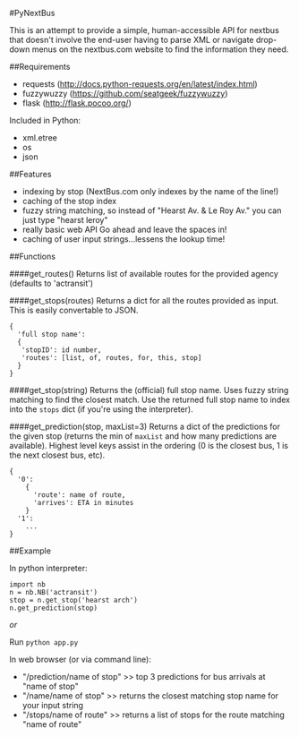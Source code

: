 #PyNextBus

This is an attempt to provide a simple, human-accessible API for nextbus that doesn't involve the end-user having to parse XML or navigate drop-down menus on the nextbus.com website to find the information they need.

##Requirements
* requests (http://docs.python-requests.org/en/latest/index.html)
* fuzzywuzzy (https://github.com/seatgeek/fuzzywuzzy)
* flask (http://flask.pocoo.org/)

Included in Python:

* xml.etree
* os
* json

##Features
* indexing by stop (NextBus.com only indexes by the name of the line!)
* caching of the stop index
* fuzzy string matching, so instead of "Hearst Av. & Le Roy Av." you can just type "hearst leroy"
* really basic web API
  Go ahead and leave the spaces in!
* caching of user input strings...lessens the lookup time!

##Functions

####get_routes()
Returns list of available routes for the provided agency (defaults to 'actransit')

####get_stops(routes)
Returns a dict for all the routes provided as input. This is easily convertable to JSON.

```
{ 
  'full stop name':
  {
   'stopID': id number,
   'routes': [list, of, routes, for, this, stop]
  }
}
```

####get_stop(string)
Returns the (official) full stop name. Uses fuzzy string matching to find the closest match. Use the returned
full stop name to index into the ```stops``` dict (if you're using the interpreter).

####get_prediction(stop, maxList=3)
Returns a dict of the predictions for the given stop (returns the min of ```maxList``` and how many
predictions are available). Highest level keys assist in the ordering (0 is the closest bus, 1 is the next closest bus, etc).

```
{
  '0':
    {
      'route': name of route,
      'arrives': ETA in minutes
    }
  '1':
    ...
}
```


##Example

In python interpreter:

```
import nb
n = nb.NB('actransit') 
stop = n.get_stop('hearst arch') 
n.get_prediction(stop)
```

*or*

Run ```python app.py```

In web browser (or via command line):

* "/prediction/name of stop" >> top 3 predictions for bus arrivals at "name of stop"
* "/name/name of stop" >> returns the closest matching stop name for your input string
* "/stops/name of route" >> returns a list of stops for the route matching "name of route"
